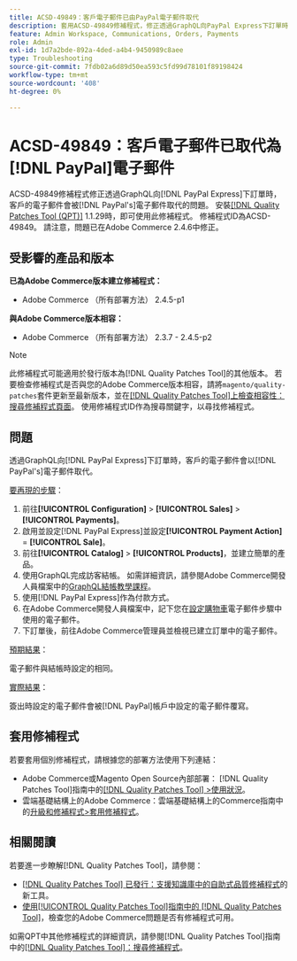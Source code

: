 ```yaml
---
title: ACSD-49849：客戶電子郵件已由PayPal電子郵件取代
description: 套用ACSD-49849修補程式，修正透過GraphQL向PayPal Express下訂單時，客戶電子郵件被PayPal電子郵件取代的Adobe Commerce問題。
feature: Admin Workspace, Communications, Orders, Payments
role: Admin
exl-id: 1d7a2bde-892a-4ded-a4b4-9450989c8aee
type: Troubleshooting
source-git-commit: 7fdb02a6d89d50ea593c5fd99d78101f89198424
workflow-type: tm+mt
source-wordcount: '408'
ht-degree: 0%

---
```


# ACSD-49849：客戶電子郵件已取代為[!DNL PayPal]電子郵件

ACSD-49849修補程式修正透過GraphQL向[!DNL PayPal Express]下訂單時，客戶的電子郵件會被[!DNL PayPal's]電子郵件取代的問題。 安裝[[!DNL Quality Patches Tool (QPT)]](https://experienceleague.adobe.com/en/docs/commerce-operations/tools/quality-patches-tool/quality-patches-tool-to-self-serve-quality-patches) 1.1.29時，即可使用此修補程式。 修補程式ID為ACSD-49849。 請注意，問題已在Adobe Commerce 2.4.6中修正。

## 受影響的產品和版本

**已為Adobe Commerce版本建立修補程式：**

* Adobe Commerce （所有部署方法） 2.4.5-p1

**與Adobe Commerce版本相容：**

* Adobe Commerce （所有部署方法） 2.3.7 - 2.4.5-p2

>[!NOTE]
>
>此修補程式可能適用於發行版本為[!DNL Quality Patches Tool]的其他版本。 若要檢查修補程式是否與您的Adobe Commerce版本相容，請將`magento/quality-patches`套件更新至最新版本，並在[[!DNL Quality Patches Tool]上檢查相容性：搜尋修補程式頁面](https://experienceleague.adobe.com/tools/commerce-quality-patches/index.html)。 使用修補程式ID作為搜尋關鍵字，以尋找修補程式。

## 問題

透過GraphQL向[!DNL PayPal Express]下訂單時，客戶的電子郵件會以[!DNL PayPal's]電子郵件取代。

<u>要再現的步驟</u>：

1. 前往&#x200B;**[!UICONTROL Configuration]** > **[!UICONTROL Sales]** > **[!UICONTROL Payments]**。
1. 啟用並設定[!DNL PayPal Express]並設定&#x200B;**[!UICONTROL Payment Action]** = **[!UICONTROL Sale]**。
1. 前往&#x200B;**[!UICONTROL Catalog]** > **[!UICONTROL Products]**，並建立簡單的產品。
1. 使用GraphQL完成訪客結帳。 如需詳細資訊，請參閱Adobe Commerce開發人員檔案中的[GraphQL結帳教學課程](https://developer.adobe.com/commerce/webapi/graphql/tutorials/checkout/)。
1. 使用[!DNL PayPal Express]作為付款方式。
1. 在Adobe Commerce開發人員檔案中，記下您在[設定購物車](https://developer.adobe.com/commerce/webapi/graphql/tutorials/checkout/set-email-address/)電子郵件步驟中使用的電子郵件。
1. 下訂單後，前往Adobe Commerce管理員並檢視已建立訂單中的電子郵件。

<u>預期結果</u>：

電子郵件與結帳時設定的相同。

<u>實際結果</u>：

簽出時設定的電子郵件會被[!DNL PayPal]帳戶中設定的電子郵件覆寫。

## 套用修補程式

若要套用個別修補程式，請根據您的部署方法使用下列連結：

* Adobe Commerce或Magento Open Source內部部署： [!DNL Quality Patches Tool]指南中的[[!DNL Quality Patches Tool] >使用狀況](/help/tools/quality-patches-tool/usage.md)。
* 雲端基礎結構上的Adobe Commerce：雲端基礎結構上的Commerce指南中的[升級和修補程式>套用修補程式](https://experienceleague.adobe.com/docs/commerce-cloud-service/user-guide/develop/upgrade/apply-patches.html)。

## 相關閱讀

若要進一步瞭解[!DNL Quality Patches Tool]，請參閱：

* [[!DNL Quality Patches Tool] 已發行：支援知識庫中的自助式品質修補程式](https://experienceleague.adobe.com/en/docs/commerce-operations/tools/quality-patches-tool/quality-patches-tool-to-self-serve-quality-patches)的新工具。
* [使用[!UICONTROL Quality Patches Tool]指南中的 [!DNL Quality Patches Tool]](/help/tools/quality-patches-tool/patches-available-in-qpt/check-patch-for-magento-issue-with-magento-quality-patches.md)，檢查您的Adobe Commerce問題是否有修補程式可用。


如需QPT中其他修補程式的詳細資訊，請參閱[!DNL Quality Patches Tool]指南中的[[!DNL Quality Patches Tool]：搜尋修補程式](https://experienceleague.adobe.com/tools/commerce-quality-patches/index.html)。
